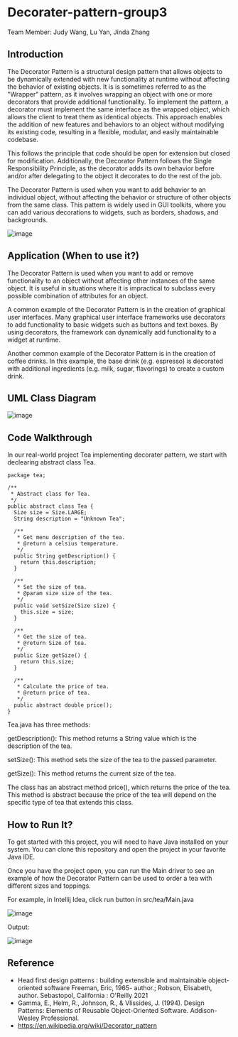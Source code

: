 # Decorater-pattern-group3

Team Member: Judy Wang, Lu Yan, Jinda Zhang

## Introduction

The Decorator Pattern is a structural design pattern that allows objects to be dynamically extended with new functionality at runtime without affecting the behavior of existing objects. It is is sometimes referred to as the "Wrapper" pattern, as it involves wrapping an object with one or more decorators that provide additional functionality. To implement the pattern, a decorator must implement the same interface as the wrapped object, which allows the client to treat them as identical objects. This approach enables the addition of new features and behaviors to an object without modifying its existing code, resulting in a flexible, modular, and easily maintainable codebase.

This follows the principle that code should be open for extension but closed for modification. Additionally, the Decorator Pattern follows the Single Responsibility Principle, as the decorator adds its own behavior before and/or after delegating to the object it decorates to do the rest of the job. 

The Decorator Pattern is used when you want to add behavior to an individual object, without affecting the behavior or structure of other objects from the same class. This pattern is widely used in GUI toolkits, where you can add various decorations to widgets, such as borders, shadows, and backgrounds.

![image](https://user-images.githubusercontent.com/70824612/229972235-1889ad5f-99b9-48d9-a6a5-a342527675ef.png)

## Application (When to use it?)
The Decorator Pattern is used when you want to add or remove functionality to an object without affecting other instances of the same object. It is useful in situations where it is impractical to subclass every possible combination of attributes for an object.

A common example of the Decorator Pattern is in the creation of graphical user interfaces. Many graphical user interface frameworks use decorators to add functionality to basic widgets such as buttons and text boxes. By using decorators, the framework can dynamically add functionality to a widget at runtime.

Another common example of the Decorator Pattern is in the creation of coffee drinks. In this example, the base drink (e.g. espresso) is decorated with additional ingredients (e.g. milk, sugar, flavorings) to create a custom drink.

## UML Class Diagram

![image](https://user-images.githubusercontent.com/70824612/230707749-f8da5999-d98f-41ec-b231-d010e1ecfe71.png)

## Code Walkthrough

In our real-world project Tea implementing decorater pattern, we start with declearing abstract class Tea.
```
package tea;

/**
 * Abstract class for Tea.
 */
public abstract class Tea {
  Size size = Size.LARGE;
  String description = "Unknown Tea";

  /**
   * Get menu description of the tea.
   * @return a celsius temperature.
   */
  public String getDescription() {
    return this.description;
  }

  /**
   * Set the size of tea.
   * @param size size of the tea.
   */
  public void setSize(Size size) {
    this.size = size;
  }

  /**
   * Get the size of tea.
   * @return Size of tea.
   */
  public Size getSize() {
    return this.size;
  }

  /**
   * Calculate the price of tea.
   * @return price of tea.
   */
  public abstract double price();
}
```
Tea.java has three methods:

getDescription(): This method returns a String value which is the description of the tea.

setSize(): This method sets the size of the tea to the passed parameter.

getSize(): This method returns the current size of the tea.

The class has an abstract method price(), which returns the price of the tea. This method is abstract because the price of the tea will depend on the specific type of tea that extends this class.


## How to Run It?

To get started with this project, you will need to have Java installed on your system. You can clone this repository and open the project in your favorite Java IDE.

Once you have the project open, you can run the Main driver to see an example of how the Decorator Pattern can be used to order a tea with different sizes and toppings.

For example, in Intellij Idea, click run button in src/tea/Main.java

![image](https://user-images.githubusercontent.com/70824612/230707585-8543551c-f2d3-4c33-bf75-f66e6af8b81b.png)


Output:

![image](https://user-images.githubusercontent.com/70824612/230707431-92d11fa0-34dd-4926-842d-4d0d6f0335d6.png)


## Reference
- Head first design patterns : building extensible and maintainable object-oriented software
Freeman, Eric, 1965- author.; Robson, Elisabeth, author. Sebastopol, California : O'Reilly 2021
- Gamma, E., Helm, R., Johnson, R., & Vlissides, J. (1994). Design Patterns: Elements of Reusable Object-Oriented Software. Addison-Wesley Professional.
- https://en.wikipedia.org/wiki/Decorator_pattern
